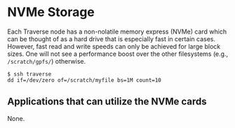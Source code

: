 # NVMe Storage

Each Traverse node has a non-nolatile memory express (NVMe) card which can be thought of as a hard drive that is especially
fast in certain cases. However,
fast read and write speeds can only be achieved for large block sizes. One will not see a performance boost over
the other filesystems (e.g., `/scratch/gpfs/`) otherwise.

```
$ ssh traverse
dd if=/dev/zero of=/scratch/myfile bs=1M count=10
```

## Applications that can utilize the NVMe cards

None.
